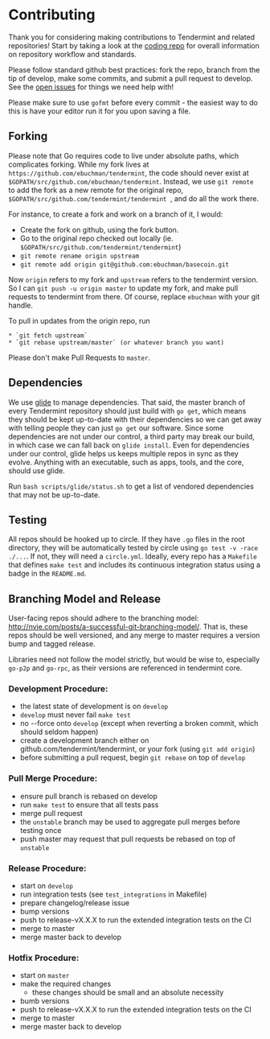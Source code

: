 # Contributing

Thank you for considering making contributions to Tendermint and related repositories! Start by taking a look at the [coding repo](https://github.com/tendermint/coding) for overall information on repository workflow and standards.

Please follow standard github best practices: fork the repo, branch from the tip of develop, make some commits, and submit a pull request to develop. See the [open issues](https://github.com/tendermint/tendermint/issues) for things we need help with!

Please make sure to use `gofmt` before every commit - the easiest way to do this is have your editor run it for you upon saving a file.

## Forking

Please note that Go requires code to live under absolute paths, which complicates forking. 
While my fork lives at `https://github.com/ebuchman/tendermint`, 
the code should never exist at  `$GOPATH/src/github.com/ebuchman/tendermint`. 
Instead, we use `git remote` to add the fork as a new remote for the original repo,
`$GOPATH/src/github.com/tendermint/tendermint `, and do all the work there.

For instance, to create a fork and work on a branch of it, I would:

  * Create the fork on github, using the fork button.
  * Go to the original repo checked out locally (ie. `$GOPATH/src/github.com/tendermint/tendermint`)
  * `git remote rename origin upstream`
  * `git remote add origin git@github.com:ebuchman/basecoin.git`

Now `origin` refers to my fork and `upstream` refers to the tendermint version.
So I can `git push -u origin master` to update my fork, and make pull requests to tendermint from there.
Of course, replace `ebuchman` with your git handle.

To pull in updates from the origin repo, run

    * `git fetch upstream`
    * `git rebase upstream/master` (or whatever branch you want)

Please don't make Pull Requests to `master`.

## Dependencies

We use [glide](https://github.com/masterminds/glide) to manage dependencies.
That said, the master branch of every Tendermint repository should just build with `go get`, which means they should be kept up-to-date with their dependencies so we can get away with telling people they can just `go get` our software.
Since some dependencies are not under our control, a third party may break our build, in which case we can fall back on `glide install`. Even for dependencies under our control, glide helps us keeps multiple repos in sync as they evolve. Anything with an executable, such as apps, tools, and the core, should use glide.

Run `bash scripts/glide/status.sh` to get a list of vendored dependencies that may not be up-to-date. 

## Testing

All repos should be hooked up to circle. 
If they have `.go` files in the root directory, they will be automatically tested by circle using `go test -v -race ./...`. If not, they will need a `circle.yml`. Ideally, every repo has a `Makefile` that defines `make test` and includes its continuous integration status using a badge in the `README.md`.

## Branching Model and Release

User-facing repos should adhere to the branching model: http://nvie.com/posts/a-successful-git-branching-model/.
That is, these repos should be well versioned, and any merge to master requires a version bump and tagged release.

Libraries need not follow the model strictly, but would be wise to,
especially `go-p2p` and `go-rpc`, as their versions are referenced in tendermint core.

### Development Procedure:
- the latest state of development is on `develop`
- `develop` must never fail `make test`
- no --force onto `develop` (except when reverting a broken commit, which should seldom happen)
- create a development branch either on github.com/tendermint/tendermint, or your fork (using `git add origin`)
- before submitting a pull request, begin `git rebase` on top of `develop`

### Pull Merge Procedure:
- ensure pull branch is rebased on develop
- run `make test` to ensure that all tests pass
- merge pull request
- the `unstable` branch may be used to aggregate pull merges before testing once
- push master may request that pull requests be rebased on top of `unstable`

### Release Procedure:
- start on `develop`
- run integration tests (see `test_integrations` in Makefile)
- prepare changelog/release issue
- bump versions
- push to release-vX.X.X to run the extended integration tests on the CI
- merge to master
- merge master back to develop

### Hotfix Procedure:
- start on `master`
- make the required changes
  - these changes should be small and an absolute necessity
- bumb versions
- push to release-vX.X.X to run the extended integration tests on the CI
- merge to master
- merge master back to develop